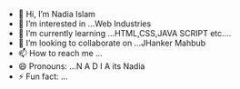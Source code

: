 - 👋 Hi, I’m Nadia Islam
- 👀 I’m interested in ...Web Industries
- 🌱 I’m currently learning ...HTML,CSS,JAVA SCRIPT etc....
- 💞️ I’m looking to collaborate on ...JHanker Mahbub
- 📫 How to reach me ...
- 😄 Pronouns: ...N A D I A its Nadia
- ⚡ Fun fact: ...

<!---
Nadia is a ✨ special ✨ repository because its `README.md` (this file) appears on your GitHub profile.
You can click the Preview link to take a look at your changes.
--->
